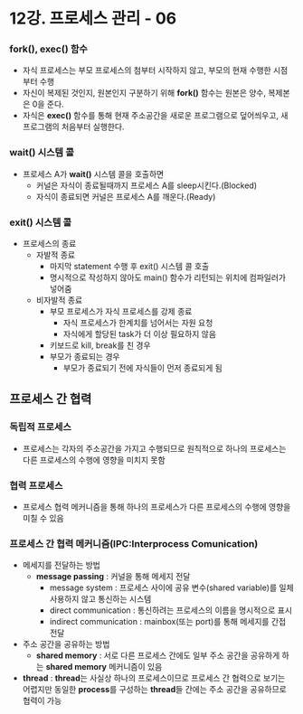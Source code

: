 # 12강. 프로세스 관리 - 06

### **fork()**, **exec()** 함수

- 자식 프로세스는 부모 프로세스의 첨부터 시작하지 않고, 부모의 현재 수행한 시점부터 수행
- 자신이 복제된 것인지, 원본인지 구분하기 위해 **fork()** 함수는 원본은 양수, 복제본은 0을 준다.
- 자식은 **exec()** 함수를 통해 현재 주소공간을 새로운 프로그램으로 덮어씌우고, 새 프로그램의 처음부터 실행한다.

### wait() 시스템 콜

- 프로세스 A가 **wait()** 시스템 콜을 호출하면
    - 커널은 자식이 종료될때까지 프로세스 A를 sleep시킨다.(Blocked)
    - 자식이 종료되면 커널은 프로세스 A를 깨운다.(Ready)

### exit() 시스템 콜

- 프로세스의 종료
    - 자발적 종료
        - 마지막 statement 수행 후 exit() 시스템 콜 호출
        - 명시적으로 작성하지 않아도 main() 함수가 리턴되는 위치에 컴파일러가 넣어줌
    - 비자발적 종료
        - 부모 프로세스가 자식 프로세스를 강제 종료
            - 자식 프로세스가 한계치를 넘어서는 자원 요청
            - 자식에게 할당된 task가 더 이상 필요하지 않음
        - 키보드로 kill, break를 친 경우
        - 부모가 종료되는 경우
            - 부모가 종료되기 전에 자식들이 먼저 종료되게 됨
            

## 프로세스 간 협력

### 독립적 프로세스

- 프로세스는 각자의 주소공간을 가지고 수행되므로 원칙적으로 하나의 프로세스는 다른 프로세스의 수행에 영향을 미치지 못함

### 협력 프로세스

- 프로세스 협력 메커니즘을 통해 하나의 프로세스가 다른 프로세스의 수행에 영향을 미칠 수 있음

### 프로세스 간 협력 메커니즘(IPC:Interprocess Comunication)

- 메세지를 전달하는 방법
    - **message passing** : 커널을 통해 메세지 전달
        - message system : 프로세스 사이에 공유 변수(shared variable)를 일체 사용하지 않고 통신하는 시스템
        - direct communication : 통신하려는 프로세스의 이름을 명시적으로 표시
        - indirect communication : mainbox(또는 port)를 통해 메세지를 간접 전달
- 주소 공간을 공유하는 방법
    - **shared memory** : 서로 다른 프로세스 간에도 일부 주소 공간을 공유하게 하는 **shared memory** 메커니즘이 있음
- **thread** : **thread**는 사실상 하나의 프로세스이므로 프로세스 간 협력으로 보기는 어렵지만 동일한 **process**를 구성하는 **thread**들 간에는 주소 공간을 공유하므로 협력이 가능